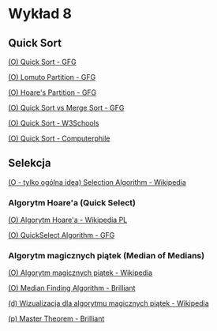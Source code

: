 # Wykład 8

## Quick Sort

[(O) Quick Sort - GFG](https://www.geeksforgeeks.org/quick-sort-algorithm/)


[(O) Lomuto Partition - GFG](https://www.geeksforgeeks.org/lomuto-partition-algorithm/)

[(O) Hoare's Partition - GFG](https://www.geeksforgeeks.org/hoare-s-partition-algorithm/)

[(O) Quick Sort vs Merge Sort - GFG](https://www.geeksforgeeks.org/quick-sort-vs-merge-sort/)

[(O) Quick Sort - W3Schools](https://www.w3schools.com/dsa/dsa_algo_quicksort.php)

[(O) Quick Sort - Computerphile](https://www.youtube.com/watch?v=XE4VP_8Y0BU)

## Selekcja

[(O - tylko ogólna idea) Selection Algorithm - Wikipedia](https://en.wikipedia.org/wiki/Selection_algorithm)

### Algorytm Hoare'a (Quick Select)

[(O) Algorytm Hoare'a - Wikipedia PL](https://pl.wikipedia.org/wiki/Algorytm_Hoare%E2%80%99a)

[(O) QuickSelect Algorithm - GFG](https://www.geeksforgeeks.org/quickselect-algorithm/)

### Algorytm magicznych piątek (Median of Medians)

[(O) Algorytm magicznych piątek - Wikipedia](https://pl.wikipedia.org/wiki/Algorytm_magicznych_pi%C4%85tek)

[(O) Median Finding Algorithm - Brilliant](https://brilliant.org/wiki/median-finding-algorithm/)

[(d) Wizualizacja dla algorytmu magicznych piątek - Wikipedia](https://upload.wikimedia.org/wikipedia/commons/2/2e/Mid-of-mid.png)

[(p) Master Theorem - Brilliant](https://brilliant.org/wiki/master-theorem/)

<!-- Dopisać ogranicznia na Wikipedię -->
<!-- Sprawdzić algorytm Hoare / Lomuto -->
<!-- https://www.youtube.com/watch?v=_xp5FdAvIK8 -->